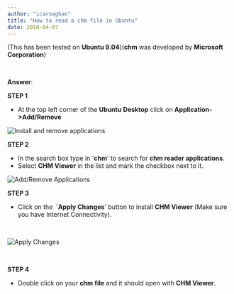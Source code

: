 ```yaml
---
author: "icarnaghan"
title: "How to read a chm file in Ubuntu"
date: 2018-04-07
---
```


(This has been tested on **Ubuntu 9.04**)(**chm** was developed by **Microsoft Corporation**)

 

**Answer**:

**STEP 1**

- At the top left corner of the **Ubuntu** **Desktop** click on **Application->Add/Remove**

![Install and remove applications](images/snapshot1.png "Add/Remove")

**STEP 2**

- In the search box type in '**chm**' to search for **chm reader applications**.
- Select **CHM Viewer** in the list and mark the checkbox next to it.

![Add/Remove Applications](images/snapshot2.png "Search for chm")

**STEP 3**

- Click on the  '**Apply Changes**' button to install **CHM Viewer** (Make sure you have Internet Connectivity).

 

![Apply Changes](images/snapshot3.png "Apply Changes")

 

**STEP 4**

- Double click on your **chm** **file** and it should open with **CHM Viewer**.
